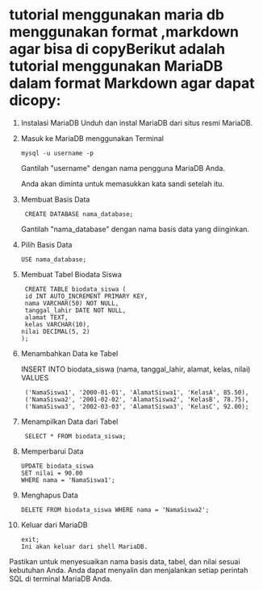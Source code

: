 # tutorial menggunakan maria db menggunakan format ,markdown agar bisa di copyBerikut adalah tutorial menggunakan MariaDB dalam format Markdown agar dapat dicopy:

1. Instalasi MariaDB
    Unduh dan instal MariaDB dari situs resmi MariaDB.
2. Masuk ke MariaDB menggunakan Terminal
   
       mysql -u username -p
   Gantilah "username" dengan nama pengguna MariaDB Anda.
   
   Anda akan diminta untuk memasukkan kata sandi setelah itu.
4. Membuat Basis Data
   
        CREATE DATABASE nama_database;
   
   Gantilah "nama_database" dengan nama basis data yang diinginkan.
   
6. Pilih Basis Data
   
       USE nama_database;
   
8. Membuat Tabel Biodata Siswa
   
        CREATE TABLE biodata_siswa (
        id INT AUTO_INCREMENT PRIMARY KEY,
        nama VARCHAR(50) NOT NULL,
        tanggal_lahir DATE NOT NULL,
        alamat TEXT,
        kelas VARCHAR(10),
       nilai DECIMAL(5, 2)
       );
10. Menambahkan Data ke Tabel
    
    INSERT INTO biodata_siswa (nama, tanggal_lahir, alamat, kelas, nilai)
    VALUES
    
         ('NamaSiswa1', '2000-01-01', 'AlamatSiswa1', 'KelasA', 85.50),
         ('NamaSiswa2', '2001-02-02', 'AlamatSiswa2', 'KelasB', 78.75),
         ('NamaSiswa3', '2002-03-03', 'AlamatSiswa3', 'KelasC', 92.00);
12. Menampilkan Data dari Tabel
    
    
         SELECT * FROM biodata_siswa;
    
14. Memperbarui Data
    
        UPDATE biodata_siswa
        SET nilai = 90.00
        WHERE nama = 'NamaSiswa1';
    
16. Menghapus Data
    
        DELETE FROM biodata_siswa WHERE nama = 'NamaSiswa2';
    
18. Keluar dari MariaDB
    
        exit;
        Ini akan keluar dari shell MariaDB.


   Pastikan untuk menyesuaikan nama basis data, tabel, dan nilai sesuai kebutuhan Anda. Anda dapat menyalin dan menjalankan setiap perintah SQL di terminal MariaDB Anda.

   
